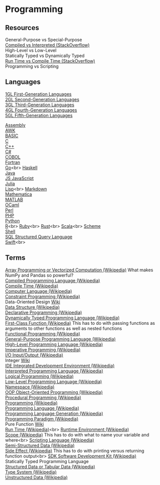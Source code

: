 # Programming

## Resources

General-Purpose vs Special-Purpose<br>
[Compiled vs Interpreted (StackOverflow)](https://stackoverflow.com/questions/3265357/compiled-vs-interpreted-languages)<br>
High-Level vs Low-Level<br>
Statically Typed vs Dynamically Typed<br>
[Run Time vs Compile Time (StackOverflow)](https://stackoverflow.com/questions/846103/runtime-vs-compile-time)<br>
Programming vs Scripting<br>

## Languages

[1GL First-Generation Languages](https://en.wikipedia.org/wiki/First-generation_programming_language)<br>
[2GL Second-Generation Languages](https://en.wikipedia.org/wiki/Second-generation_programming_language)<br>
[3GL Third-Generation Languages](https://en.wikipedia.org/wiki/Third-generation_programming_language)<br>
[4GL Fourth-Generation Languages](https://en.wikipedia.org/wiki/Fourth-generation_programming_language)<br>
[5GL Fifth-Generation Languages](https://en.wikipedia.org/wiki/Fifth-generation_programming_language)<br>

[Assembly](https://en.wikipedia.org/wiki/Assembly_language)<br>
[AWK](https://en.wikipedia.org/wiki/AWK)<br>
[BASIC](https://en.wikipedia.org/wiki/BASIC)<br>
[C](https://en.wikipedia.org/wiki/C_%28programming_language%29)<br>
[C++](https://en.wikipedia.org/wiki/C%2B%2B)<br>
[C#](https://en.wikipedia.org/wiki/C_Sharp_%28programming_language%29)<br>
[COBOL](https://en.wikipedia.org/wiki/COBOL)<br>
[Fortran](https://en.wikipedia.org/wiki/Fortran)<br>
[Go](https://en.wikipedia.org/wiki/Go_(programming_language))<br>
[Haskell](https://en.wikipedia.org/wiki/Haskell_%28programming_language%29)<br>
[Java](https://en.wikipedia.org/wiki/Java_%28programming_language%29)<br>
[JS JavaScript](https://en.wikipedia.org/wiki/JavaScript)<br>
[Julia](https://en.wikipedia.org/wiki/Julia_%28programming_language%29)<br>
[Lisp](https://en.wikipedia.org/wiki/Lisp_(programming_language))<br>
[Markdown](https://en.wikipedia.org/wiki/Markdown)<br>
[Mathematica](https://en.wikipedia.org/wiki/Wolfram_Mathematica)<br>
[MATLAB](https://en.wikipedia.org/wiki/MATLAB)<br>
[OCaml](https://en.wikipedia.org/wiki/OCaml)<br>
[Perl](https://en.wikipedia.org/wiki/Perl)<br>
[PHP](https://en.wikipedia.org/wiki/PHP)<br>
[Python](https://en.wikipedia.org/wiki/Python_%28programming_language%29)<br>
[R](https://en.wikipedia.org/wiki/R_(programming_language))<br>
[Ruby](https://en.wikipedia.org/wiki/Ruby_(programming_language))<br>
[Rust](https://en.wikipedia.org/wiki/Rust_(programming_language))<br>
[Scala](https://en.wikipedia.org/wiki/Scala_(programming_language))<br>
[Scheme](https://en.wikipedia.org/wiki/Scheme_%28programming_language%29)<br>
[Shell](https://en.wikipedia.org/wiki/Shell_script)<br>
[SQL Structured Query Language](https://en.wikipedia.org/wiki/SQL)<br>
[Swift](https://en.wikipedia.org/wiki/Swift_(programming_language))<br>

## Terms

[Array Programming or Vectorized Computation (Wikipedia)](https://en.wikipedia.org/wiki/Array_programming) What makes NumPy and Pandas so powerful?<br>
[Compiled Programming Language (Wikipedia)](https://en.wikipedia.org/wiki/Compiled_language)<br>
[Compile Time (Wikipedia)](https://en.wikipedia.org/wiki/Compile_time)<br>
[Computer Language (Wikipedia)](https://en.wikipedia.org/wiki/Computer_language)<br>
[Constraint Programming (Wikipedia)](https://en.wikipedia.org/wiki/Constraint_programming)<br>
Data-Oriented Design [Wiki](https://en.wikipedia.org/wiki/Data-oriented_design)<br>
[Data Structure (Wikipedia)](https://en.wikipedia.org/wiki/Data_structure)<br>
[Declarative Programming (Wikipedia)](https://en.wikipedia.org/wiki/Declarative_programming)<br>
[Dynamically Typed Programming Language (Wikipedia)](https://en.wikipedia.org/wiki/Dynamic_programming_language)<br>
[First-Class Function (Wikipedia)](https://en.wikipedia.org/wiki/First-class_function) This has to do with passing functions as arguments to other functions as well as nested functions<br>
[Functional Programming (WIkipedia)](https://en.wikipedia.org/wiki/Functional_programming)<br>
[General-Purpose Programming Language (Wikipedia)](https://en.wikipedia.org/wiki/General-purpose_programming_language)<br>
[High-Level Programming Language (Wikipedia)](https://en.wikipedia.org/wiki/High-level_programming_language)<br>
[Imperative Programming (Wikipedia)](https://en.wikipedia.org/wiki/Imperative_programming)<br>
[I/O Input/Output (Wikipedia)](https://en.wikipedia.org/wiki/Input/output)<br>
Integer [Wiki](https://en.wikipedia.org/wiki/Integer_%28computer_science%29)<br>
[IDE Integrated Development Environment (Wikipedia)](https://en.wikipedia.org/wiki/Integrated_development_environment)<br>
[Interpreted Programming Language (Wikipedia)](https://en.wikipedia.org/wiki/Interpreter_(computing))<br>
[Logical Programming (Wikipedia)](https://en.wikipedia.org/wiki/Logic_programming)<br>
[Low-Level Programming Language (Wikipedia)](https://en.wikipedia.org/wiki/Low-level_programming_language)<br>
[Namespace (Wikipedia)](https://en.wikipedia.org/wiki/Namespace)<br>
[OOP Object-Oriented Programming (Wikipedia)](https://en.wikipedia.org/wiki/Object-oriented_programming)<br>
[Procedural Programming (Wikipedia)](https://en.wikipedia.org/wiki/Procedural_programming)<br>
[Programming (Wikipedia)](https://en.wikipedia.org/wiki/Computer_programming)<br>
[Programming Language (Wikipedia)](https://en.wikipedia.org/wiki/Programming_language)<br>
[Programming Language Generation (Wikipedia)](https://en.wikipedia.org/wiki/Programming_language_generations)<br>
[Programming Paradigm (Wikipedia)](https://en.wikipedia.org/wiki/Programming_paradigm)<br>
Pure Function [Wiki](https://en.wikipedia.org/wiki/Pure_function)<br>
[Run Time (Wikipedia)](https://en.wikipedia.org/wiki/Runtime_(program_lifecycle_phase))<br>
[Runtime Environment (Wikipedia)](https://en.wikipedia.org/wiki/Runtime_system)<br>
[Scope (Wikipedia)](https://en.wikipedia.org/wiki/Scope_(computer_science)) This has to do with what to name your variable and where<br>
[Scripting Language (Wikipedia)](https://en.wikipedia.org/wiki/Scripting_language)<br>
[Semi-Structured Data (Wikipedia)](https://en.wikipedia.org/wiki/Semi-structured_data)<br>
[Side Effect (Wikipedia)](https://en.wikipedia.org/wiki/Side_effect_(computer_science)) This has to do with printing versus returning function output<br>
[SDK Software Development Kit (Wikipedia)](https://en.wikipedia.org/wiki/Software_development_kit)<br>
Statically Typed Programming Language<br>
[Structured Data or Tabular Data (Wikipedia)](https://en.wikipedia.org/wiki/Data_model)<br>
[Type System (Wikipedia)](https://en.wikipedia.org/wiki/Type_system)<br>
[Unstructured Data (Wikipedia)](https://en.wikipedia.org/wiki/Unstructured_data)<br>
